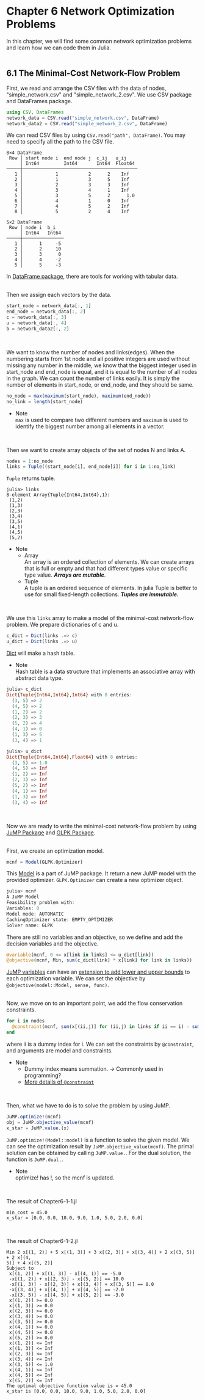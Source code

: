 # Chapter 6 Network Optimization Problems  
In this chapter, we will find some common network optimization problems and learn how we can code them in Julia.  
<br>

## 6.1 The Minimal-Cost Network-Flow Problem  
First, we read and arrange the CSV files with the data of nodes, "simple_network.csv" and "simple_network_2.csv". We use CSV package and DataFrames package.  
```julia
using CSV, DataFrames
network_data = CSV.read("simple_network.csv", DataFrame)
network_data2 = CSV.read("simple_network_2.csv", DataFrame)
```
We can read CSV files by using ```CSV.read("path", DataFrame)```. You may need to specify all the path to the CSV file.  
```
8×4 DataFrame
 Row │ start node i  end node j  c_ij   u_ij    
     │ Int64         Int64       Int64  Float64 
─────┼──────────────────────────────────────────
   1 │            1           2      2    Inf
   2 │            1           3      5    Inf
   3 │            2           3      3    Inf
   4 │            3           4      1    Inf
   5 │            3           5      2      1.0
   6 │            4           1      0    Inf
   7 │            4           5      2    Inf
   8 │            5           2      4    Inf
```
```
5×2 DataFrame
 Row │ node i  b_i   
     │ Int64   Int64 
─────┼───────────────
   1 │      1     -5
   2 │      2     10
   3 │      3      0
   4 │      4     -2
   5 │      5     -3
```
In [DataFrame package](https://dataframes.juliadata.org/stable/), there are tools for working with tabular data.   
<br>

Then we assign each vectors by the data.  
```julia
start_node = network_data[:, 1]
end_node = network_data[:, 2]
c = network_data[:, 3]
u = network_data[:, 4]
b = network_data2[:, 2]
```
<br>

We want to know the number of nodes and links(edges). When the numbering starts from 1st node and all positive integers are used without missing any number in the middle, we know that the biggest integer used in start_node and end_node is equal, and it is equal to the number of all nodes in the graph. We can count the number of links easily. It is simply the number of elements in start_node, or end_node, and they should be same.  
```julia
no_node = max(maximum(start_node), maximum(end_node))
no_link = length(start_node)
```
- Note  
  ```max``` is used to compare two different numbers and ```maximum``` is used to identify the biggest number among all elements in a vector.  
<br>

Then we want to create array objects of the set of nodes N and links A.  
```julia
nodes = 1:no_node
links = Tuple((start_node[i], end_node[i]) for i in 1:no_link)
```
```Tuple``` returns tuple.  
```
julia> links
8-element Array{Tuple{Int64,Int64},1}:
 (1,2)
 (1,3)
 (2,3)
 (3,4)
 (3,5)
 (4,1)
 (4,5)
 (5,2)
```

- Note  
  - Array  
    An array is an ordered collection of elements. We can create arrays that is full or empty and that had different types value or specific type value. ***Arrays are mutable***.  
  - Tuple  
    A tuple is an ordered sequence of elements. In julia Tuple is better to use for small fixed-length collections. ***Tuples are immutable.***  
<br>

We use this ```links``` array to make a model of the minimal-cost network-flow problem. We prepare dictionaries of c and u.  
```julia
c_dict = Dict(links .=> c)
u_dict = Dict(links .=> u)
```
[Dict](https://docs.julialang.org/en/v1/base/collections/#Base.Dict) will make a hash table.  
- Note  
  Hash table is a data structure that implements an associative array with abstract data type.  

```julia
julia> c_dict
Dict{Tuple{Int64,Int64},Int64} with 8 entries:
  (3, 5) => 2
  (4, 5) => 2
  (1, 2) => 2
  (2, 3) => 3
  (5, 2) => 4
  (4, 1) => 0
  (1, 3) => 5
  (3, 4) => 1

julia> u_dict
Dict{Tuple{Int64,Int64},Float64} with 8 entries:
  (3, 5) => 1.0
  (4, 5) => Inf
  (1, 2) => Inf
  (2, 3) => Inf
  (5, 2) => Inf
  (4, 1) => Inf
  (1, 3) => Inf
  (3, 4) => Inf
```
<br>


Now we are ready to write the minimal-cost network-flow problem by using [JuMP Package](https://jump.dev/JuMP.jl/v0.21.1/quickstart/#Quick-Start-Guide-1) and [GLPK Package](https://juliapackages.com/p/glpk).  
<br>

First, we create an optimization model.  
```julia
mcnf = Model(GLPK.Optimizer)
```
This [Model](https://jump.dev/JuMP.jl/v0.21.1/solvers/#JuMP.Model-Tuple{Any}) is a part of JuMP package. It return a new JuMP model with the provided optimizer. ```GLPK.Optimizer``` can create a new optimizer object.  
```julia
julia> mcnf
A JuMP Model
Feasibility problem with:
Variables: 0
Model mode: AUTOMATIC
CachingOptimizer state: EMPTY_OPTIMIZER
Solver name: GLPK
```

There are still no variables and an objective, so we define and add the decision variables and the objective.  
```julia
@variable(mcnf, 0 <= x[link in links] <= u_dict[link])
@objective(mcnf, Min, sum(c_dict[link] * x[link] for link in links))
```
[JuMP variables](https://jump.dev/JuMP.jl/v0.21.1/variables/#Variables-1) can have an [extension to add lower and upper bounds](https://jump.dev/JuMP.jl/v0.21.1/variables/#Variable-bounds-1) to each optimization variable. We can set the objective by ```@objective(model::Model, sense, func)```.  
<br>

Now, we move on to an important point, we add the flow conservation constraints.
```julia
for i in nodes
  @constraint(mcnf, sum(x[(ii,j)] for (ii,j) in links if ii == i) - sum(x[(j,ii)] for (j,ii) in links if ii == i) == b[i])
end
```
where ii is a dummy index for i. We can set the constraints by ```@constraint```, and arguments are model and constraints.  
- Note  
   - Dummy index means summation. -> Commonly used in programming? 
   - [More details of ```@constraint```](https://jump.dev/JuMP.jl/v0.21.1/constraints/#The-@constraint-macro-1)  
<br>

Then, what we have to do is to solve the problem by using JuMP.  
```julia
JuMP.optimize!(mcnf)
obj = JuMP.objective_value(mcnf)
x_star = JuMP.value.(x)
```
```JuMP.optimize!(Model::model)``` is a function to solve the given model. We can see the optimization result by ```JuMP.objective_value(mcnf)```. The primal solution can be obtained by calling ```JuMP.value.```. For the dual solution, the function is ```JuMP.dual.```.  
- Note  
  optimize! has !, so the mcnf is updated.  
<br>


The result of Chapter6-1-1.jl
```
min_cost = 45.0
x_star = [0.0, 0.0, 10.0, 9.0, 1.0, 5.0, 2.0, 0.0]
```
<br>

The result of Chapter6-1-2.jl
```
Min 2 x[(1, 2)] + 5 x[(1, 3)] + 3 x[(2, 3)] + x[(3, 4)] + 2 x[(3, 5)] + 2 x[(4,
5)] + 4 x[(5, 2)]
Subject to
 x[(1, 2)] + x[(1, 3)] - x[(4, 1)] == -5.0
 -x[(1, 2)] + x[(2, 3)] - x[(5, 2)] == 10.0
 -x[(1, 3)] - x[(2, 3)] + x[(3, 4)] + x[(3, 5)] == 0.0
 -x[(3, 4)] + x[(4, 1)] + x[(4, 5)] == -2.0
 -x[(3, 5)] - x[(4, 5)] + x[(5, 2)] == -3.0
 x[(1, 2)] >= 0.0
 x[(1, 3)] >= 0.0
 x[(2, 3)] >= 0.0
 x[(3, 4)] >= 0.0
 x[(3, 5)] >= 0.0
 x[(4, 1)] >= 0.0
 x[(4, 5)] >= 0.0
 x[(5, 2)] >= 0.0
 x[(1, 2)] <= Inf
 x[(1, 3)] <= Inf
 x[(2, 3)] <= Inf
 x[(3, 4)] <= Inf
 x[(3, 5)] <= 1.0
 x[(4, 1)] <= Inf
 x[(4, 5)] <= Inf
 x[(5, 2)] <= Inf
The optimal objective function value is = 45.0
x_star is [0.0, 0.0, 10.0, 9.0, 1.0, 5.0, 2.0, 0.0]
```
